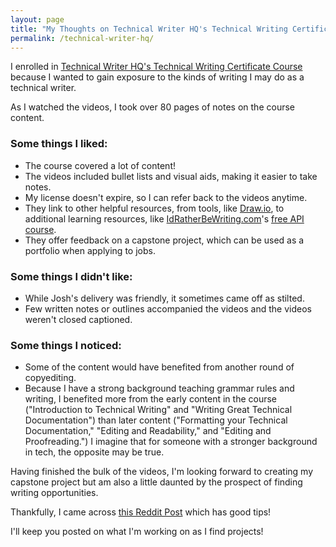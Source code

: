```yaml
---
layout: page
title: "My Thoughts on Technical Writer HQ's Technical Writing Certification Course"
permalink: /technical-writer-hq/
---
```


I enrolled in [Technical Writer HQ's Technical Writing Certificate Course](https://technicalwriterhq.com) because I wanted to gain exposure to the kinds of writing I may do as a technical writer.

As I watched the videos, I took over 80 pages of notes on the course content.

### Some things I liked:
* The course covered a lot of content!
* The videos included bullet lists and visual aids, making it easier to take notes.
* My license doesn't expire, so I can refer back to the videos anytime.
* They link to other helpful resources, from tools, like [Draw.io](https://app.diagrams.net), to additional learning resources, like [IdRatherBeWriting.com](https://idratherbewriting.com)'s [free API course](https://idratherbewriting.com/learnapidoc/).
* They offer feedback on a capstone project, which can be used as a portfolio when applying to jobs.

### Some things I didn't like:
* While Josh's delivery was friendly, it sometimes came off as stilted.
* Few written notes or outlines accompanied the videos and the videos weren't closed captioned.

### Some things I noticed:
* Some of the content would have benefited from another round of copyediting.
* Because I have a strong background teaching grammar rules and writing, I benefited more from the early content in the course ("Introduction to Technical Writing" and "Writing Great Technical Documentation") than later content ("Formatting your Technical Documentation," "Editing and Readability," and "Editing and Proofreading.") I imagine that for someone with a stronger background in tech, the opposite may be true. 

Having finished the bulk of the videos, I'm looking forward to creating my capstone project but am also a little daunted by the prospect of finding writing opportunities.

Thankfully, I came across [this Reddit Post](https://www.reddit.com/r/technicalwriting/comments/gcfmuh/a_list_of_open_source_projects_with_volunteer/) which has good tips!

I'll keep you posted on what I'm working on as I find projects!
